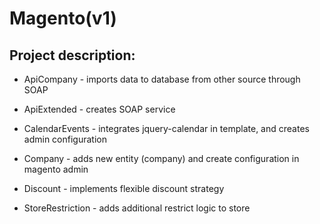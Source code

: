 # Magento(v1)

## Project description:
    
  * ApiCompany - imports data to database from other source through SOAP
    
  * ApiExtended - creates SOAP service
    
  * CalendarEvents - integrates jquery-calendar in template, and creates admin configuration

  * Company - adds new entity (company) and create configuration in magento admin

  * Discount - implements flexible discount strategy

  * StoreRestriction - adds additional restrict logic to store
